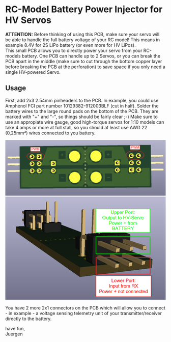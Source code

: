 # RC-Model Battery Power Injector for HV Servos

**ATTENTION:** Before thinking of using this PCB, make sure your servo will be able to handle the full battery voltage of your RC model! This means in example 8.4V for 2S LiPo battery (or even more for HV LiPos).  
This small PCB allows you to directly power your servo from your RC-models battery. One PCB can handle up to 2 Servos, or you can break the PCB apart in the middle (make sure to cut through the bottom copper layer before breaking the PCB at the perforation) to save space if you only need a single HV-powered Servo.  

## Usage
First, add 2x3 2.54mm pinheaders to the PCB. In example, you could use Amphenol FCI part number 10129382-912003BLF (cut in half).
Solder the battery wires to the large round pads on the bottom of the PCB. They are marked with "+" and "-", so things should be fairly clear ;-)
Make sure to use an appropiate wire gauge, good high-torque servos for 1:10 models can take 4 amps or more at full stall, so you should at least use AWG 22 (0,25mm²) wires connected to you battery.

![Bottom side of the PCB](https://github.com/juepi/RC-ServoBatteryPowerInjector/blob/main/RC-SPI_Bottom1.png?raw=true)
![Servo Connector](https://github.com/juepi/RC-ServoBatteryPowerInjector/blob/main/RC-SPI_Conn1.png?raw=true)

You have 2 more 2x1 connectors on the PCB which will allow you to connect - in example - a voltage sensing telemetry unit of your transmitter/receiver directly to the battery.

have fun,  
Juergen
